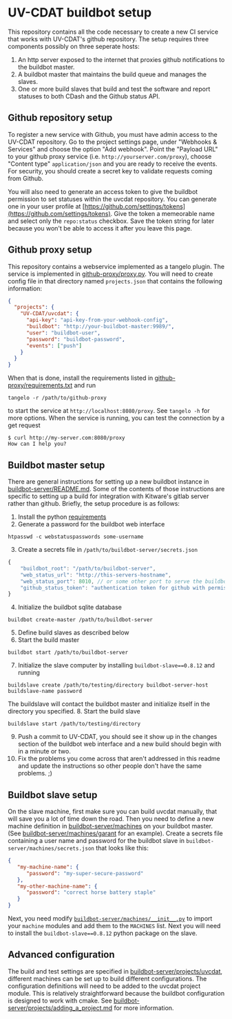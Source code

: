 UV-CDAT buildbot setup
======================

This repository contains all the code necessary to create a new CI
service that works with UV-CDAT's github repository.  The setup
requires three components possibly on three seperate hosts:

1. An http server exposed to the internet that proxies github notifications
   to the buildbot master.
2. A buildbot master that maintains the build queue and manages the slaves.
3. One or more build slaves that build and test the software and report
   statuses to both CDash and the Github status API.


Github repository setup
-----------------------

To register a new service with Github, you must have admin access to the
UV-CDAT repository.  Go to the project settings page, under "Webhooks & Services"
and choose the option "Add webhook".  Point the "Payload URL" to your github proxy
service (i.e. `http://yourserver.com/proxy`),
choose "Content type" `application/json` and you are ready to receive the events.
For security, you should create a secret key to validate requests coming from Github.

You will also need to generate an access token to give the buildbot permission
to set statuses within the uvcdat repository.  You can generate one in your
user profile at [https://github.com/settings/tokens](https://github.com/settings/tokens).
Give the token a memeorable name and select only the `repo:status` checkbox.
Save the token string for later because you won't be able to access it after
you leave this page.


Github proxy setup
------------------

This repository contains a webservice implemented as a tangelo plugin.  The
service is implemented in [github-proxy/proxy.py](github-proxy/proxy.py).  You
will need to create config file in that directory named `projects.json` that
contains the following information:

```json
{
  "projects": {
    "UV-CDAT/uvcdat": {
      "api-key": "api-key-from-your-webhook-config",
      "buildbot": "http://your-buildbot-master:9989/",
      "user": "buildbot-user",
      "password": "buildbot-password",
      "events": ["push"]
    }
  }
}
```

When that is done, install the requirements listed in [github-proxy/requirements.txt](github-proxy/requirements.txt)
and run
```
tangelo -r /path/to/github-proxy
```
to start the service at `http://localhost:8080/proxy`.  See `tangelo -h` for more options.  When the service is running, you can test the connection by a get request
```
$ curl http://my-server.com:8080/proxy
How can I help you?
```

Buildbot master setup
---------------------

There are general instructions for setting up a new buildbot instance in
[buildbot-server/README.md](buildbot-server/README.md).  Some of the contents
of those instructions are specific to setting up a build for integration
with Kitware's gitlab server rather than github.  Briefly, the setup procedure
is as follows:

1. Install the python [requirements](buildbot-server/requirements.txt)
2. Generate a password for the buildbot web interface
```
htpasswd -c webstatuspasswords some-username
```
3. Create a secrets file in `/path/to/buildbot-server/secrets.json`
```javascript
{
    "buildbot_root": "/path/to/buildbot-server",
    "web_status_url": "http://this-servers-hostname",
    "web_status_port": 8010, // or some other port to serve the buildbot web interface
    "github_status_token": "authentication token for github with permission to write statuses"
}
```
4. Initialize the buildbot sqlite database
```
buildbot create-master /path/to/buildbot-server
```
5. Define build slaves as described below
6. Start the build master
```
buildbot start /path/to/buildbot-server
```
7.  Initialize the slave computer by installing `buildbot-slave==0.8.12` and running
```
buildslave create /path/to/testing/directory buildbot-server-host buildslave-name password
```
The buildslave will contact the buildbot master and initialize itself in the directory
you specified.
8.  Start the build slave
```
buildslave start /path/to/testing/directory
```
9.  Push a commit to UV-CDAT, you should see it show up in the changes section of the
buildbot web interface and a new build should begin with in a minute or two.
10.  Fix the problems you come across that aren't addressed in this readme and
update the instructions so other people don't have the same problems. ;)

Buildbot slave setup
--------------------

On the slave machine, first make sure you can build uvcdat manually, that
will save you a lot of time down the road.  Then you need to define a new
machine definition in [buildbot-server/machines](buildbot-server/machines)
on your buildbot master. (See [buildbot-server/machines/garant](buildbot-server/machines/garant)
for an example).  Create a secrets file containing a user name and password
for the buildbot slave in `buildbot-server/machines/secrets.json` that looks
like this:
```json
{
   "my-machine-name": {
      "password": "my-super-secure-password"
   },
   "my-other-machine-name": {
      "password": "correct horse battery staple"
   }
}
```
Next, you need modify [`buildbot-server/machines/__init__.py`](buildbot-server/machines/__init__.py)
to import your `machine` modules and add them to the `MACHINES` list.  Next you will
need to install the `buildbot-slave==0.8.12` python package on the slave.

Advanced configuration
----------------------

The build and test settings are specified in [buildbot-server/projects/uvcdat](buildbot-server/projects/uvcdat),
different machines can be set up to build different configurations.  The configuration definitions
will need to be added to the uvcdat project module.  This is relatively straightforward because
the buildbot configuration is designed to work with cmake.  See
[buildbot-server/projects/adding_a_project.md](buildbot-server/projects/adding_a_project.md) for
more information.
